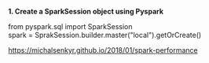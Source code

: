 <b>1.  Create a SparkSession object using Pyspark</b>  
  
from pyspark.sql import SparkSession  
spark = SprakSession.builder.master("local").getOrCreate()


https://michalsenkyr.github.io/2018/01/spark-performance  
